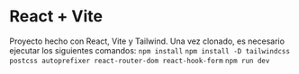 # React + Vite
Proyecto hecho con React, Vite y Tailwind. 
Una vez clonado, es necesario ejecutar los siguientes comandos:
``npm install``
``npm install -D tailwindcss postcss autoprefixer react-router-dom react-hook-form``
``npm run dev``